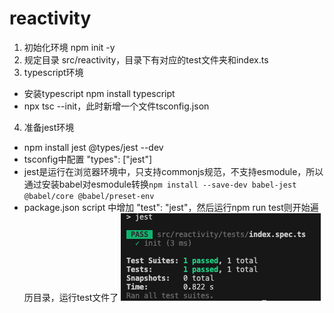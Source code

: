 # reactivity
1. 初始化环境 npm init -y
2. 规定目录 src/reactivity，目录下有对应的test文件夹和index.ts
3. typescript环境
- 安装typescript npm install typescript
- npx tsc --init，此时新增一个文件tsconfig.json
4. 准备jest环境
- npm install jest @types/jest --dev
- tsconfig中配置 "types": ["jest"]
- jest是运行在浏览器环境中，只支持commonjs规范，不支持esmodule，所以通过安装babel对esmodule转换`npm install --save-dev babel-jest @babel/core @babel/preset-env`
- package.json script 中增加 "test": "jest"，然后运行npm run test则开始遍历目录，运行test文件了
![Alt text](image.png)

